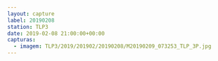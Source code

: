 ```yaml
---
layout: capture
label: 20190208
station: TLP3
date: 2019-02-08 21:00:00+00:00
capturas:
  - imagem: TLP3/2019/201902/20190208/M20190209_073253_TLP_3P.jpg
---
```

